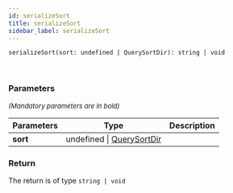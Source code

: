 ```yaml
---
id: serializeSort
title: serializeSort
sidebar_label: serializeSort
---
```


```tsx
serializeSort(sort: undefined | QuerySortDir): string | void
```
<br/>



### Parameters

<font size="2"><i>(Mandatory parameters are in bold)</i></font>

| Parameters | Type | Description |
| --------- | ---- | ----------- |
| **sort** | undefined \| [QuerySortDir](/framework-api/types/QuerySortDir.md) |  |


### Return



The return is of type <code>string | void</code>